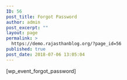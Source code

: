 ```yaml
---
ID: 56
post_title: Forgot Password
author: admin
post_excerpt: ""
layout: page
permalink: >
  https://demo.rajasthanblog.org/?page_id=56
published: true
post_date: 2018-07-06 13:05:04
---
```

[wp_event_forgot_password]